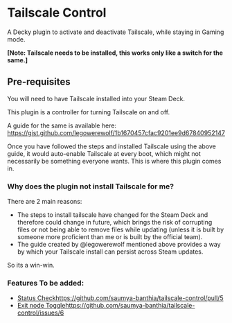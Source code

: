 # Tailscale Control

A Decky plugin to activate and deactivate Tailscale, while staying in Gaming mode. 

**[Note: Tailscale needs to be installed, this works only like a switch for the same.]**

## Pre-requisites

You will need to have Tailscale installed into your Steam Deck.

This plugin is a controller for turning Tailscale on and off.

A guide for the same is available here: https://gist.github.com/legowerewolf/1b1670457cfac9201ee9d67840952147

Once you have followed the steps and installed Tailscale using the above guide, it would auto-enable Tailscale at every boot, which might not necessarily be something everyone wants. This is where this plugin comes in.

### Why does the plugin not install Tailscale for me?

There are 2 main reasons: 
* The steps to install tailscale have changed for the Steam Deck and therefore could change in future, which brings the risk of corrupting files or not being able to remove files while updating (unless it is built by someone more proficient than me or is built by the official team).
* The guide created by @legowerewolf mentioned above provides a way by which your Tailscale install can persist across Steam updates.

So its a win-win.

### Features To be added:

- [Status Check](https://github.com/saumya-banthia/tailscale-control/pull/5)https://github.com/saumya-banthia/tailscale-control/pull/5
- [Exit node Toggle](https://github.com/saumya-banthia/tailscale-control/issues/6)https://github.com/saumya-banthia/tailscale-control/issues/6

